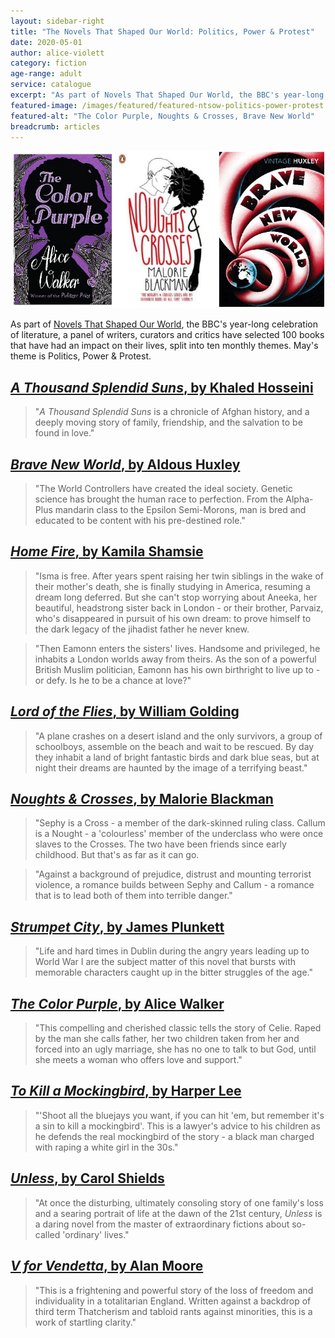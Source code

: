 ```yaml
---
layout: sidebar-right
title: "The Novels That Shaped Our World: Politics, Power & Protest"
date: 2020-05-01
author: alice-violett
category: fiction
age-range: adult
service: catalogue
excerpt: "As part of Novels That Shaped Our World, the BBC's year-long celebration of literature, a panel of writers, curators and critics have selected 100 books that have had an impact on their lives, split into ten monthly themes. May's theme is Politics, Power & Protest."
featured-image: /images/featured/featured-ntsow-politics-power-protest.jpg
featured-alt: "The Color Purple, Noughts & Crosses, Brave New World"
breadcrumb: articles
---
```


![The Color Purple, Noughts & Crosses, Brave New World](/images/featured/featured-ntsow-politics-power-protest.jpg)

As part of [Novels That Shaped Our World](https://www.bbc.co.uk/programmes/articles/494P41NCbVYHlY319VwGbxp/explore-the-list-of-100-novels-that-shaped-our-world), the BBC's year-long celebration of literature, a panel of writers, curators and critics have selected 100 books that have had an impact on their lives, split into ten monthly themes. May's theme is Politics, Power & Protest.

## [<cite>A Thousand Splendid Suns</cite>, by Khaled Hosseini](https://suffolk.spydus.co.uk/cgi-bin/spydus.exe/ENQ/OPAC/BIBENQ?BRN=2439169)

> "<cite>A Thousand Splendid Suns</cite> is a chronicle of Afghan history, and a deeply moving story of family, friendship, and the salvation to be found in love."

## [<cite>Brave New World</cite>, by Aldous Huxley](https://suffolk.spydus.co.uk/cgi-bin/spydus.exe/ENQ/OPAC/BIBENQ?BRN=1669955)

> "The World Controllers have created the ideal society. Genetic science has brought the human race to perfection. From the Alpha-Plus mandarin class to the Epsilon Semi-Morons, man is bred and educated to be content with his pre-destined role."

## [<cite>Home Fire</cite>, by Kamila Shamsie](https://suffolk.spydus.co.uk/cgi-bin/spydus.exe/ENQ/OPAC/BIBENQ?BRN=2332598)

> "Isma is free. After years spent raising her twin siblings in the wake of their mother's death, she is finally studying in America, resuming a dream long deferred. But she can't stop worrying about Aneeka, her beautiful, headstrong sister back in London - or their brother, Parvaiz, who's disappeared in pursuit of his own dream: to prove himself to the dark legacy of the jihadist father he never knew.

> "Then Eamonn enters the sisters' lives. Handsome and privileged, he inhabits a London worlds away from theirs. As the son of a powerful British Muslim politician, Eamonn has his own birthright to live up to - or defy. Is he to be a chance at love?"

## [<cite>Lord of the Flies</cite>, by William Golding](https://suffolk.spydus.co.uk/cgi-bin/spydus.exe/ENQ/OPAC/BIBENQ?BRN=170098)

> "A plane crashes on a desert island and the only survivors, a group of schoolboys, assemble on the beach and wait to be rescued. By day they inhabit a land of bright fantastic birds and dark blue seas, but at night their dreams are haunted by the image of a terrifying beast."

## [<cite>Noughts & Crosses</cite>, by Malorie Blackman](https://suffolk.spydus.co.uk/cgi-bin/spydus.exe/ENQ/OPAC/BIBENQ?BRN=2124037)

> "Sephy is a Cross - a member of the dark-skinned ruling class. Callum is a Nought - a 'colourless' member of the underclass who were once slaves to the Crosses. The two have been friends since early childhood. But that's as far as it can go.

> "Against a background of prejudice, distrust and mounting terrorist violence, a romance builds between Sephy and Callum - a romance that is to lead both of them into terrible danger."

## [<cite>Strumpet City</cite>, by James Plunkett](https://suffolk.spydus.co.uk/cgi-bin/spydus.exe/ENQ/OPAC/BIBENQ?BRN=1370082)

> "Life and hard times in Dublin during the angry years leading up to World War I are the subject matter of this novel that bursts with memorable characters caught up in the bitter struggles of the age."

## [<cite>The Color Purple</cite>, by Alice Walker](https://suffolk.spydus.co.uk/cgi-bin/spydus.exe/ENQ/OPAC/BIBENQ?BRN=2189089)

> "This compelling and cherished classic tells the story of Celie. Raped by the man she calls father, her two children taken from her and forced into an ugly marriage, she has no one to talk to but God, until she meets a woman who offers love and support."

## [<cite>To Kill a Mockingbird</cite>, by Harper Lee](https://suffolk.spydus.co.uk/cgi-bin/spydus.exe/ENQ/OPAC/BIBENQ?BRN=1796456)

> "'Shoot all the bluejays you want, if you can hit 'em, but remember it's a sin to kill a mockingbird'. This is a lawyer's advice to his children as he defends the real mockingbird of the story - a black man charged with raping a white girl in the 30s."

## [<cite>Unless</cite>, by Carol Shields](https://suffolk.spydus.co.uk/cgi-bin/spydus.exe/ENQ/OPAC/BIBENQ?BRN=58859)

> "At once the disturbing, ultimately consoling story of one family's loss and a searing portrait of life at the dawn of the 21st century, <cite>Unless</cite> is a daring novel from the master of extraordinary fictions about so-called 'ordinary' lives."

## [<cite>V for Vendetta</cite>, by Alan Moore](https://suffolk.spydus.co.uk/cgi-bin/spydus.exe/ENQ/OPAC/BIBENQ?BRN=1546728)

> "This is a frightening and powerful story of the loss of freedom and individuality in a totalitarian England. Written against a backdrop of third term Thatcherism and tabloid rants against minorities, this is a work of startling clarity."
